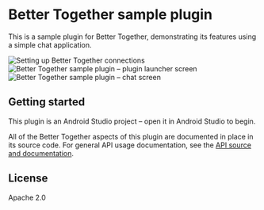 # Better Together sample plugin
This is a sample plugin for Better Together, demonstrating its features using a simple chat application.

![Setting up Better Together connections](https://lh3.googleusercontent.com/SXNCa20gV-vtXCQxKjE5f3xeyZD91O4XeRKcWxXXeMd1Fz9eEPbgAXoleKrTRTrJZaTc=s511 "Setting up Better Together connections") ![Better Together sample plugin – plugin launcher screen](https://lh3.googleusercontent.com/7VfR0kS2-U1rn06xuRGYdx53WmRDyDrCr30khmfGpjgICPbzLgobnGF7xIZwvtngZu0=s511 "Better Together sample plugin – plugin launcher screen") ![Better Together sample plugin – chat screen](https://lh3.googleusercontent.com/9LUpitL8eeO6H8YsO_QXZ1XpLiWfj6fEg1FyNAvIQzHljp2DmNtWRY0bocanA3Up0g=s511 "Better Together sample plugin – chat screen")

## Getting started
This plugin is an Android Studio project – open it in Android Studio to begin.

All of the Better Together aspects of this plugin are documented in place in its source code. For general API usage documentation, see the [API source and documentation](https://github.com/reshaping-the-future/better-together-api).

## License
Apache 2.0

